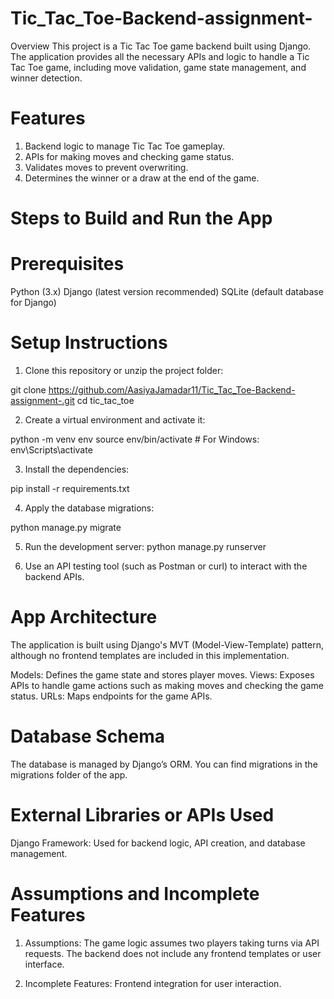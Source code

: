 # Tic_Tac_Toe-Backend-assignment-

Overview
This project is a Tic Tac Toe game backend built using Django. The application provides all the necessary APIs and logic to handle a Tic Tac Toe game, including move validation, game state management, and winner detection.

# Features
1. Backend logic to manage Tic Tac Toe gameplay.
2. APIs for making moves and checking game status.
3. Validates moves to prevent overwriting.
4. Determines the winner or a draw at the end of the game.

# Steps to Build and Run the App
# Prerequisites
Python (3.x)
Django (latest version recommended)
SQLite (default database for Django)

# Setup Instructions
1. Clone this repository or unzip the project folder:

git clone https://github.com/AasiyaJamadar11/Tic_Tac_Toe-Backend-assignment-.git
cd tic_tac_toe

2. Create a virtual environment and activate it:

python -m venv env
source env/bin/activate  # For Windows: env\Scripts\activate

3. Install the dependencies:

pip install -r requirements.txt

4. Apply the database migrations:

python manage.py migrate

5. Run the development server:
python manage.py runserver

6. Use an API testing tool (such as Postman or curl) to interact with the backend APIs.

# App Architecture
The application is built using Django's MVT (Model-View-Template) pattern, although no frontend templates are included in this implementation.

Models: Defines the game state and stores player moves.
Views: Exposes APIs to handle game actions such as making moves and checking the game status.
URLs: Maps endpoints for the game APIs.

# Database Schema
The database is managed by Django’s ORM. You can find migrations in the migrations folder of the app.

# External Libraries or APIs Used
Django Framework: Used for backend logic, API creation, and database management.

# Assumptions and Incomplete Features
1. Assumptions:
The game logic assumes two players taking turns via API requests.
The backend does not include any frontend templates or user interface.

2. Incomplete Features:
Frontend integration for user interaction.
